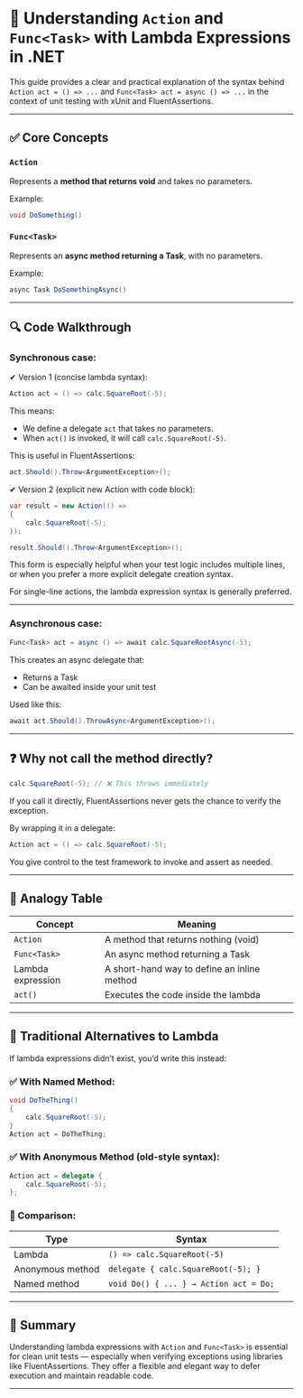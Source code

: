 
# 🧠 Understanding `Action` and `Func<Task>` with Lambda Expressions in .NET

This guide provides a clear and practical explanation of the syntax behind `Action act = () => ...` and `Func<Task> act = async () => ...` in the context of unit testing with xUnit and FluentAssertions.

---

## ✅ Core Concepts

### `Action`
Represents a **method that returns void** and takes no parameters.

Example:
```csharp
void DoSomething()
```

### `Func<Task>`
Represents an **async method returning a Task**, with no parameters.

Example:
```csharp
async Task DoSomethingAsync()
```

---

## 🔍 Code Walkthrough

### Synchronous case:
✔ Version 1 (concise lambda syntax):

```csharp
Action act = () => calc.SquareRoot(-5);
```

This means:
- We define a delegate `act` that takes no parameters.
- When `act()` is invoked, it will call `calc.SquareRoot(-5)`.

This is useful in FluentAssertions:

```csharp
act.Should().Throw<ArgumentException>();
```

✔ Version 2 (explicit new Action with code block):
```csharp
var result = new Action(() => 
{
    calc.SquareRoot(-5);
});

result.Should().Throw<ArgumentException>();
```

This form is especially helpful when your test logic includes multiple lines, or when you prefer a more explicit delegate creation syntax.

For single-line actions, the lambda expression syntax is generally preferred.

---

### Asynchronous case:

```csharp
Func<Task> act = async () => await calc.SquareRootAsync(-5);
```

This creates an async delegate that:
- Returns a Task
- Can be awaited inside your unit test

Used like this:

```csharp
await act.Should().ThrowAsync<ArgumentException>();
```

---

## ❓ Why not call the method directly?

```csharp
calc.SquareRoot(-5); // ❌ This throws immediately
```

If you call it directly, FluentAssertions never gets the chance to verify the exception.

By wrapping it in a delegate:

```csharp
Action act = () => calc.SquareRoot(-5);
```

You give control to the test framework to invoke and assert as needed.

---

## 🧠 Analogy Table

| Concept            | Meaning                                      |
|--------------------|----------------------------------------------|
| `Action`           | A method that returns nothing (void)         |
| `Func<Task>`       | An async method returning a Task             |
| Lambda expression  | A short-hand way to define an inline method  |
| `act()`            | Executes the code inside the lambda          |

---

## 🔁 Traditional Alternatives to Lambda

If lambda expressions didn’t exist, you’d write this instead:

### ✅ With Named Method:
```csharp
void DoTheThing()
{
    calc.SquareRoot(-5);
}
Action act = DoTheThing;
```

### ✅ With Anonymous Method (old-style syntax):
```csharp
Action act = delegate {
    calc.SquareRoot(-5);
};
```

### 🔄 Comparison:

| Type             | Syntax                                  |
|------------------|------------------------------------------|
| Lambda           | `() => calc.SquareRoot(-5)`              |
| Anonymous method | `delegate { calc.SquareRoot(-5); }`      |
| Named method     | `void Do() { ... } → Action act = Do;`   |

---

## 🧾 Summary

Understanding lambda expressions with `Action` and `Func<Task>` is essential for clean unit tests — especially when verifying exceptions using libraries like FluentAssertions. They offer a flexible and elegant way to defer execution and maintain readable code.

---
